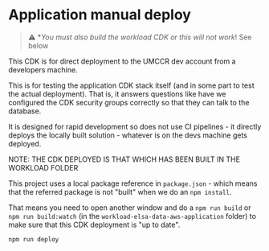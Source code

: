 # Application manual deploy

> :warning: \*_You must also build the workload CDK or this will not work_! See below

This CDK is for direct deployment to the UMCCR dev account
from a developers machine.

This is for testing the application CDK stack itself (and in
some part to test the actual deployment). That is, it answers questions like
have we configured the CDK security groups correctly so that they can talk
to the database.

It is designed for rapid development so does not use CI pipelines -
it directly deploys the locally built solution - whatever is on the devs machine
gets deployed.

NOTE: THE CDK DEPLOYED IS THAT WHICH HAS BEEN BUILT IN THE WORKLOAD FOLDER

This project uses a local package reference in `package.json` - which means that
the referred package is not "built" when we do an `npm install`.

That means you need to open another window and do a `npm run build` or
`npm run build:watch` (in the `workload-elsa-data-aws-application` folder)
to make sure that this CDK deployment is "up to date".

`npm run deploy`
